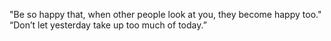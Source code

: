"Be so happy that, when other people look at you, they become happy too."
“Don’t let yesterday take up too much of today.”
